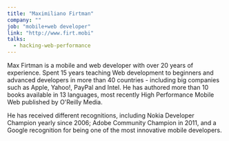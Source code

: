 ```yaml
---
title: "Maximiliano Firtman"
company: ""
job: "mobile+web developer"
link: "http://www.firt.mobi"
talks:
  - hacking-web-performance
---
```


Max Firtman is a mobile and web developer with over 20 years of experience. Spent 15 years teaching Web development to beginners and advanced developers in more than 40 countries - including big companies such as Apple, Yahoo!, PayPal and Intel. He has authored more than 10 books available in 13 languages, most recently High Performance Mobile Web published by O'Reilly Media.

He has received different recognitions, including Nokia Developer Champion yearly since 2006; Adobe Community Champion in 2011, and a Google recognition for being one of the most innovative mobile developers.
